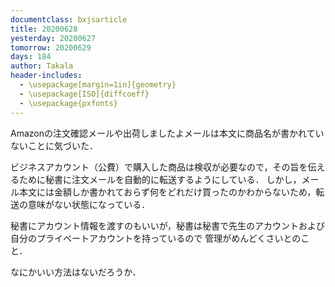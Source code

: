 ```yaml
---
documentclass: bxjsarticle
title: 20200628
yesterday: 20200627
tomorrow: 20200629
days: 184
author: Takala
header-includes:
  - \usepackage[margin=1in]{geometry}
  - \usepackage[ISO]{diffcoeff}
  - \usepackage{pxfonts}
---
```



Amazonの注文確認メールや出荷しましたよメールは本文に商品名が書かれていないことに気づいた．


ビジネスアカウント（公費）で購入した商品は検収が必要なので，その旨を伝えるために秘書に注文メールを自動的に転送するようにしている．
しかし，メール本文には金額しか書かれておらず何をどれだけ買ったのかわからないため，転送の意味がない状態になっている．


秘書にアカウント情報を渡すのもいいが，秘書は秘書で先生のアカウントおよび自分のプライベートアカウントを持っているので
管理がめんどくさいとのこと．



なにかいい方法はないだろうか．